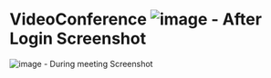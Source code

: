  # VideoConference    ![image](https://user-images.githubusercontent.com/77045558/178533367-12fd210c-de55-4747-88e6-a208c3662af8.png) - After Login Screenshot
 
 ![image](https://user-images.githubusercontent.com/77045558/178533557-afaa0a18-e707-40ae-842d-60c556a22175.png) - During meeting Screenshot

